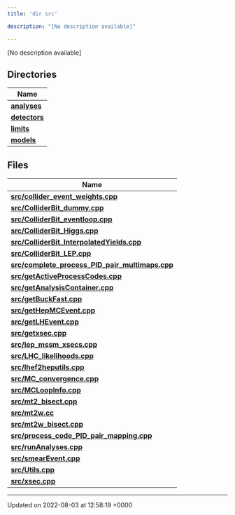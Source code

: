 ```yaml
---
title: 'dir src'

description: "[No description available]"

---
```







[No description available]

## Directories

| Name           |
| -------------- |
| **[analyses](/documentation/code/colliderbit/files/dir_ebf4efc09232e9b3baff73345d00af17/#dir-analyses)**  |
| **[detectors](/documentation/code/colliderbit/files/dir_ec0001d0a47d8f5e87814a0c290a00e6/#dir-detectors)**  |
| **[limits](/documentation/code/colliderbit/files/dir_43317e43f0d2f00527788176b6ed19bf/#dir-limits)**  |
| **[models](/documentation/code/colliderbit/files/dir_6a2ef1661f87480de03fb9e3f0a6d5bc/#dir-models)**  |

## Files

| Name           |
| -------------- |
| **[src/collider_event_weights.cpp](/documentation/code/colliderbit/files/collider__event__weights_8cpp/#file-collider-event-weights.cpp)**  |
| **[src/ColliderBit_dummy.cpp](/documentation/code/colliderbit/files/colliderbit__dummy_8cpp/#file-colliderbit-dummy.cpp)**  |
| **[src/ColliderBit_eventloop.cpp](/documentation/code/colliderbit/files/colliderbit__eventloop_8cpp/#file-colliderbit-eventloop.cpp)**  |
| **[src/ColliderBit_Higgs.cpp](/documentation/code/colliderbit/files/colliderbit__higgs_8cpp/#file-colliderbit-higgs.cpp)**  |
| **[src/ColliderBit_InterpolatedYields.cpp](/documentation/code/colliderbit/files/colliderbit__interpolatedyields_8cpp/#file-colliderbit-interpolatedyields.cpp)**  |
| **[src/ColliderBit_LEP.cpp](/documentation/code/colliderbit/files/colliderbit__lep_8cpp/#file-colliderbit-lep.cpp)**  |
| **[src/complete_process_PID_pair_multimaps.cpp](/documentation/code/colliderbit/files/complete__process__pid__pair__multimaps_8cpp/#file-complete-process-pid-pair-multimaps.cpp)**  |
| **[src/getActiveProcessCodes.cpp](/documentation/code/colliderbit/files/getactiveprocesscodes_8cpp/#file-getactiveprocesscodes.cpp)**  |
| **[src/getAnalysisContainer.cpp](/documentation/code/colliderbit/files/getanalysiscontainer_8cpp/#file-getanalysiscontainer.cpp)**  |
| **[src/getBuckFast.cpp](/documentation/code/colliderbit/files/getbuckfast_8cpp/#file-getbuckfast.cpp)**  |
| **[src/getHepMCEvent.cpp](/documentation/code/colliderbit/files/gethepmcevent_8cpp/#file-gethepmcevent.cpp)**  |
| **[src/getLHEvent.cpp](/documentation/code/colliderbit/files/getlhevent_8cpp/#file-getlhevent.cpp)**  |
| **[src/getxsec.cpp](/documentation/code/colliderbit/files/getxsec_8cpp/#file-getxsec.cpp)**  |
| **[src/lep_mssm_xsecs.cpp](/documentation/code/colliderbit/files/lep__mssm__xsecs_8cpp/#file-lep-mssm-xsecs.cpp)**  |
| **[src/LHC_likelihoods.cpp](/documentation/code/colliderbit/files/lhc__likelihoods_8cpp/#file-lhc-likelihoods.cpp)**  |
| **[src/lhef2heputils.cpp](/documentation/code/colliderbit/files/lhef2heputils_8cpp/#file-lhef2heputils.cpp)**  |
| **[src/MC_convergence.cpp](/documentation/code/colliderbit/files/mc__convergence_8cpp/#file-mc-convergence.cpp)**  |
| **[src/MCLoopInfo.cpp](/documentation/code/colliderbit/files/mcloopinfo_8cpp/#file-mcloopinfo.cpp)**  |
| **[src/mt2_bisect.cpp](/documentation/code/colliderbit/files/mt2__bisect_8cpp/#file-mt2-bisect.cpp)**  |
| **[src/mt2w.cc](/documentation/code/colliderbit/files/mt2w_8cc/#file-mt2w.cc)**  |
| **[src/mt2w_bisect.cpp](/documentation/code/colliderbit/files/mt2w__bisect_8cpp/#file-mt2w-bisect.cpp)**  |
| **[src/process_code_PID_pair_mapping.cpp](/documentation/code/colliderbit/files/process__code__pid__pair__mapping_8cpp/#file-process-code-pid-pair-mapping.cpp)**  |
| **[src/runAnalyses.cpp](/documentation/code/colliderbit/files/runanalyses_8cpp/#file-runanalyses.cpp)**  |
| **[src/smearEvent.cpp](/documentation/code/colliderbit/files/smearevent_8cpp/#file-smearevent.cpp)**  |
| **[src/Utils.cpp](/documentation/code/colliderbit/files/utils_8cpp/#file-utils.cpp)**  |
| **[src/xsec.cpp](/documentation/code/colliderbit/files/xsec_8cpp/#file-xsec.cpp)**  |






-------------------------------

Updated on 2022-08-03 at 12:58:19 +0000
